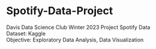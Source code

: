 # Spotify-Data-Project
Davis Data Science Club Winter 2023 Project Spotify Data  
Dataset: Kaggle  
Objective: Exploratory Data Analysis, Data Visualization
